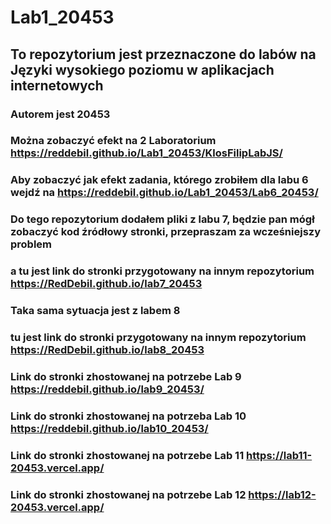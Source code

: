 # Lab1_20453
## To repozytorium jest przeznaczone do labów na Języki wysokiego poziomu w aplikacjach internetowych
### Autorem jest 20453
### Można zobaczyć efekt na 2 Laboratorium https://reddebil.github.io/Lab1_20453/KlosFilipLabJS/

### Aby zobaczyć jak efekt zadania, którego zrobiłem dla labu 6 wejdź na https://reddebil.github.io/Lab1_20453/Lab6_20453/

### Do tego repozytorium dodałem pliki z labu 7, będzie pan mógł zobaczyć kod źródłowy stronki, przepraszam za wcześniejszy problem
### a tu jest link do stronki przygotowany na innym repozytorium https://RedDebil.github.io/lab7_20453

### Taka sama sytuacja jest z labem 8
### tu jest link do stronki przygotowany na innym repozytorium https://RedDebil.github.io/lab8_20453

### Link do stronki zhostowanej na potrzebe Lab 9 https://reddebil.github.io/lab9_20453/

### Link do stronki zhostowanej na potrzeba Lab 10 https://reddebil.github.io/lab10_20453/

### Link do stronki zhostowanej na potrzebe Lab 11 https://lab11-20453.vercel.app/

### Link do stronki zhostowanej na potrzebe Lab 12 https://lab12-20453.vercel.app/
